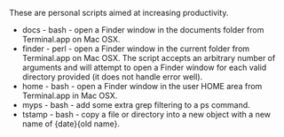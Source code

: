 These are personal scripts aimed at increasing productivity.

* docs - bash - open a Finder window in the documents folder from Terminal.app on Mac OSX.
* finder - perl - open a Finder window in the current folder from Terminal.app on Mac OSX. The 
script accepts an arbitrary number of arguments and will attempt to open a Finder window for each 
valid directory provided (it does not handle error well).
* home - bash - open a Finder window in the user HOME area from Terminal.app in Mac OSX.
* myps - bash - add some extra grep filtering to a ps command.
* tstamp - bash - copy a file or directory into a new object with a new name of {date}{old name}.
